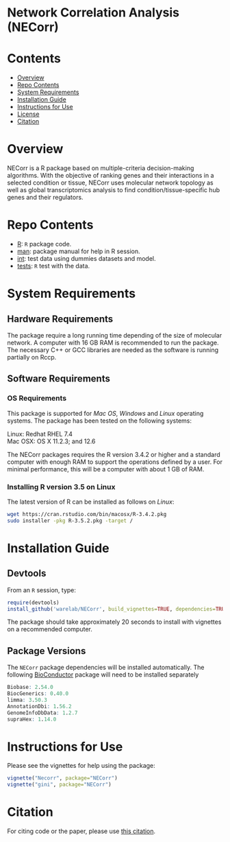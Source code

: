Network Correlation Analysis (NECorr)
================

# Contents

- [Overview](#overview)
- [Repo Contents](#repo-contents)
- [System Requirements](#system-requirements)
- [Installation Guide](#installation-guide)
- [Instructions for Use](#instructions-for-use)
- [License](./LICENSE)
- [Citation](#citation)

# Overview

NECorr is a R package based on multiple-criteria decision-making
algorithms. With the objective of ranking genes and their interactions
in a selected condition or tissue, NECorr uses molecular network
topology as well as global transcriptomics analysis to find
condition/tissue-specific hub genes and their regulators.

# Repo Contents

- [R](./R): `R` package code.
- [man](./man): package manual for help in R session.
- [int](./data): test data using dummies datasets and model.
- [tests](./tests): `R` test with the data.

# System Requirements

## Hardware Requirements

The package require a long running time depending of the size of
molecular network. A computer with 16 GB RAM is recommended to run the
package. The necessary C++ or GCC libraries are needed as the software
is running partially on Rccp.

## Software Requirements

### OS Requirements

This package is supported for *Mac OS*, *Windows* and *Linux* operating
systems. The package has been tested on the following systems:

Linux: Redhat RHEL 7.4  
Mac OSX: OS X 11.2.3; and 12.6

The NECorr packages requires the R version 3.4.2 or higher and a
standard computer with enough RAM to support the operations defined by a
user. For minimal performance, this will be a computer with about 1 GB
of RAM.

### Installing R version 3.5 on Linux

The latest version of R can be installed as follows on *Linux*:

``` bash
wget https://cran.rstudio.com/bin/macosx/R-3.4.2.pkg
sudo installer -pkg R-3.5.2.pkg -target /
```

# Installation Guide

## Devtools

From an `R` session, type:

``` r
require(devtools)
install_github('warelab/NECorr', build_vignettes=TRUE, dependencies=TRUE, upgrade_dependencies=TRUE)  
```

The package should take approximately 20 seconds to install with
vignettes on a recommended computer.

## Package Versions

The `NECorr` package dependencies will be installed automatically. The
following [BioConductor](https://www.bioconductor.org/) package will
need to be installed separately

``` r
Biobase: 2.54.0
BiocGenerics: 0.40.0
limma: 3.50.3 
AnnotationDbi: 1.56.2
GenomeInfoDbData: 1.2.7 
supraHex: 1.14.0
```

# Instructions for Use

Please see the vignettes for help using the package:

``` r
vignette("Necorr", package="NECorr")
vignette("gini", package="NECorr")
```

# Citation

For citing code or the paper, please use [this
citation](https://www.biorxiv.org/content/early/2018/05/21/326868).
